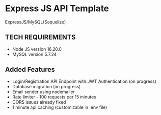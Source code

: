 # Express JS API Template
ExpressJS/MySQL(Sequelize)

## TECH REQUIREMENTS
- Node JS version 16.20.0
- MySQL version 5.7.24

## Added Features
- Login/Registration API Endpoint with JWT Authentication (on progress)
- Database migration (on progress)
- Email sender using nodemailer
- Rate limiter - 100 requests per 15 minutes
- CORS issues already fixed
- 1 minute api caching (customizable in .env file)